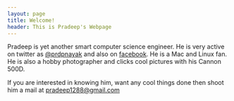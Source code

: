 ```yaml
---
layout: page
title: Welcome!
header: This is Pradeep's Webpage
---
```

Pradeep is yet another smart computer science engineer. He is very active on twitter as [@prdpnayak](http://twitter.com/prdpnayak) and also on [facebook](http://facebook.com/pradeepnayak). He is a Mac and Linux fan. He is also a hobby photographer and clicks cool pictures with his Cannon 500D.

If you are interested in knowing him, want any cool things done then shoot him a mail at <pradeep1288@gmail.com>


